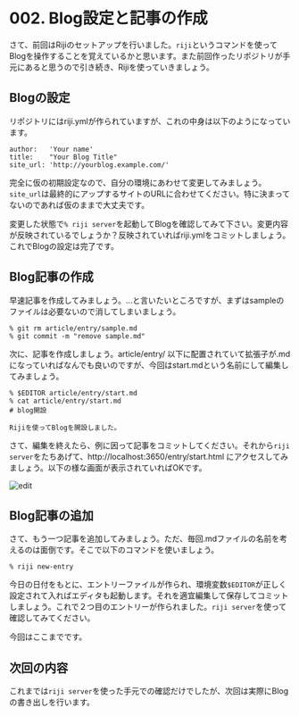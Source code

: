 # 002. Blog設定と記事の作成

さて、前回はRijiのセットアップを行いました。`riji`というコマンドを使ってBlogを操作することを覚えているかと思います。また前回作ったリポジトリが手元にあると思うので引き続き、Rijiを使っていきましょう。

## Blogの設定

リポジトリにはriji.ymlが作られていますが、これの中身は以下のようになっています。

    author:   'Your name'
    title:    "Your Blog Title"
    site_url: 'http://yourblog.example.com/'

完全に仮の初期設定なので、自分の環境にあわせて変更してみましょう。`site_url`は最終的にアップするサイトのURLに合わせてください。特に決まってないのであれば仮のままで大丈夫です。

変更した状態で`% riji server`を起動してBlogを確認してみて下さい。変更内容が反映されているでしょうか？反映されていればriji.ymlをコミットしましょう。これでBlogの設定は完了です。

## Blog記事の作成

早速記事を作成してみましょう。…と言いたいところですが、まずはsampleのファイルは必要ないので消してしまいましょう。

    % git rm article/entry/sample.md
    % git commit -m "remove sample.md"

次に、記事を作成しましょう。article/entry/ 以下に配置されていて拡張子が.mdになっていればなんでも良いのですが、今回はstart.mdという名前にして編集してみましょう。

    % $EDITOR article/entry/start.md
    % cat article/entry/start.md
    # blog開設
    
    Rijiを使ってBlogを開設しました。

さて、編集を終えたら、例に因って記事をコミットしてください。それから`riji server`をたちあげて、http://localhost:3650/entry/start.html にアクセスしてみましょう。以下の様な画面が表示されていればOKです。

![edit](<: '/static/002edit.png' | uri_for :>)

## Blog記事の追加

さて、もう一つ記事を追加してみましょう。ただ、毎回.mdファイルの名前を考えるのは面倒です。そこで以下のコマンドを使いましょう。

    % riji new-entry

今日の日付をもとに、エントリーファイルが作られ、環境変数`$EDITOR`が正しく設定されて入ればエディタも起動します。それを適宜編集して保存してコミットしましょう。これで２つ目のエントリーが作られました。`riji server`を使って確認してみてください。

今回はここまでです。

## 次回の内容

これまでは`riji server`を使った手元での確認だけでしたが、次回は実際にBlogの書き出しを行います。
